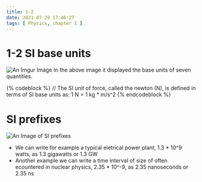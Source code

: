 ```yaml
---
title: 1-2
date: 2021-07-29 17:46:27
tags: [ Physics, chapter 1 ]
---
```


# 1-2 SI base units 
![An Imgur Image](http://theengineeringmindset.com/wp-content/uploads/2015/10/SI-BASE-UNITS-TABLE.png)
In the above image it displayed the base units of seven quantities. 

{% codeblock %}
// The SI unit of force, called the newton (N), is defined in terms of SI base units as:
1 N = 1 kg * m/s^2
{% endcodeblock %}

# SI prefixes
![An Image of SI prefixes](https://2.bp.blogspot.com/-ibow-e0QQ_I/VSVI4mzu4PI/AAAAAAAAAOk/_h_3S5YUSag/s1600/Screenshot%2B(215).png)

- We can write for example a typical eletrical power plant, 1.3 * 10^9 watts, as 1.3 gigawatts or 1.3 GW
- Another example we can write a time interval of size of often ecountered in nuclear physics, 2.35 * 10^-9, as 2.35 nanoseconds or 2.35 ns 
